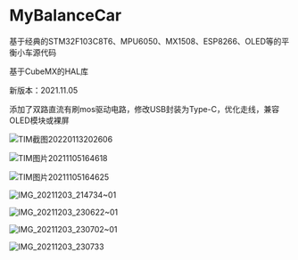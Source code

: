 # MyBalanceCar

基于经典的STM32F103C8T6、MPU6050、MX1508、ESP8266、OLED等的平衡小车源代码

基于CubeMX的HAL库

新版本：2021.11.05

添加了双路直流有刷mos驱动电路，修改USB封装为Type-C，优化走线，兼容OLED模块或裸屏

![TIM截图20220113202606](https://user-images.githubusercontent.com/23308519/149329966-cfd669de-d4ef-4bb6-a6e7-79fc6d156aa3.jpg)


![TIM图片20211105164618](https://user-images.githubusercontent.com/23308519/140483241-11e5c510-d279-4f4e-8ece-c30ee883081f.jpg)

![TIM图片20211105164625](https://user-images.githubusercontent.com/23308519/140483262-503ea757-d5b1-41be-a3a7-41c72e5ecbb3.jpg)

![IMG_20211203_214734~01](https://user-images.githubusercontent.com/23308519/148226953-a9590c72-589b-42a4-8a07-fe138e9b3ba3.jpg)

![IMG_20211203_230622~01](https://user-images.githubusercontent.com/23308519/148226968-0d11f396-5f4d-453a-9291-3b6ebc25be23.jpg)

![IMG_20211203_230702~01](https://user-images.githubusercontent.com/23308519/148226969-386c33d9-c7d8-4de4-8336-e7c9c74717c1.jpg)

![IMG_20211203_230733](https://user-images.githubusercontent.com/23308519/148226972-82fd7a82-c239-4b23-848d-051fc015b19b.jpg)

